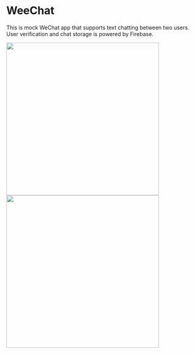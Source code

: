 # WeeChat

This is mock WeChat app that supports text chatting between two users. User verification and chat storage is powered by Firebase.

<img src="https://user-images.githubusercontent.com/26830868/53698762-2c1a4100-3daf-11e9-845d-aa5564dffa9b.png" width=400>
<img src="https://user-images.githubusercontent.com/26830868/53698736-c463f600-3dae-11e9-8c67-4dcd3ee0745a.png" width=400>
